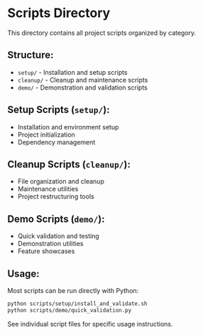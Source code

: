 # Scripts Directory

This directory contains all project scripts organized by category.

## Structure:
- `setup/` - Installation and setup scripts
- `cleanup/` - Cleanup and maintenance scripts  
- `demo/` - Demonstration and validation scripts

## Setup Scripts (`setup/`):
- Installation and environment setup
- Project initialization
- Dependency management

## Cleanup Scripts (`cleanup/`):
- File organization and cleanup
- Maintenance utilities
- Project restructuring tools

## Demo Scripts (`demo/`):
- Quick validation and testing
- Demonstration utilities
- Feature showcases

## Usage:
Most scripts can be run directly with Python:
```bash
python scripts/setup/install_and_validate.sh
python scripts/demo/quick_validation.py
```

See individual script files for specific usage instructions.
